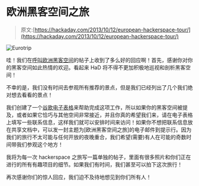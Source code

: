 # 欧洲黑客空间之旅

> 原文:[https://hackaday.com/2013/10/12/european-hackerspace-tour/](https://hackaday.com/2013/10/12/european-hackerspace-tour/)

![Eurotrip](../Images/7a318f899568bdb715717b5c3a9ac9d8.png)

哇！我们在[呼叫欧洲黑客空间](http://hackaday.com/2013/10/02/calling-european-hackerspaces/)的帖子上收到了多么好的回应啊！首先，感谢你对你的黑客空间如此热情的欢迎。看起来 HaD 将不得不更加积极地巡视和剖析黑客空间！

不幸的是，我们没有时间去参观所有推荐的景点，但是我们已经列出了几个我们绝对想去看看的景点！

我们创建了一个[谷歌电子表格](https://docs.google.com/spreadsheet/ccc?key=0AtzWWdOah3eGdGM1UjlFNW1qX2dfZjVkcHZtZWNhbHc&usp=sharing)来帮助完成这项工作，所以如果你的黑客空间被提及，或者如果它恰巧与其他空间非常接近，并且你真的希望我们来，请在电子表格上填写一些联系信息，这样我们就可以安排时间来访问！如果你不想把联系信息放在共享文档中，可以发一封主题为[欧洲黑客空间之旅]的电子邮件到提示行。因为我们的旅行不太可能与任何开放的夜晚重合，我们希望(需要)有人在可能的奇数时间带我们参观这个地方！

我将为每一次 hackerspace 之旅写一篇单独的帖子，里面有很多照片和你们正在进行的所有有趣项目的细节。如果我们有时间，我们甚至可以拍下这次旅行！

再次感谢你们的惊人回应，我们迫不及待地想见到你们所有人！